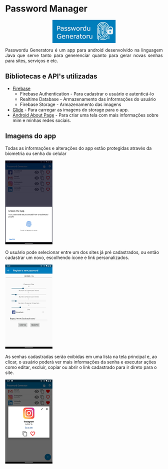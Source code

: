 # Password Manager
<p align="center"><img align="center"  heigth ="40%" width="40%" src ="/app_prints/logo.jpg">
</p>

<p style="text-align: justify ">  
Passwordu Generatoru é um app para android desenvolvido na linguagem Java que serve tanto para generenciar quanto para gerar novas senhas para sites, serviços e etc. </p>

## Bibliotecas e API's utilizadas
* [Firebase](https://firebase.google.com/)
    * Firebase Authentication - Para cadastrar o usuário e autenticá-lo
    * Realtime Database - Armazenamento das informações do usuário
    * Firebase Storage - Armazenamento das imagens
* [Glide](https://github.com/bumptech/glide) - Para carregar as imagens do storage para o app.
* [Android About Page](https://github.com/medyo/android-about-page) - Para criar uma tela com mais informações sobre mim e minhas redes sociais.

## Imagens do app

Todas as informações e alterações do app estão protegidas através da biometria ou senha do celular

<img src = "https://github.com/murilofb1/PasswordManager_AndroidJava_Firebase/blob/main/app_prints/Screenshot_20210111-142852_Settings.jpg" heigth ="30%" width="30%">

O usuário pode selecionar entre um dos sites já pré cadastrados, ou então cadastrar um novo, escolhendo ícone e link personalizados.

<img src = "https://github.com/murilofb1/PasswordManager_AndroidJava_Firebase/blob/main/app_prints/Screenshot_20210111-152051782.jpg" heigth ="30%" width="30%">

As senhas cadastradas serão exibidas em uma lista na tela principal e, ao clicar, o usuário poderá ver mais informações da senha e executar ações como editar, excluir, copiar ou abrir o link cadastrado para ir direto para o site.

<img src ="https://github.com/murilofb1/PasswordManager_AndroidJava_Firebase/blob/main/app_prints/Screenshot_20210111-142956220.jpg" heigth ="30%" width="30%">
